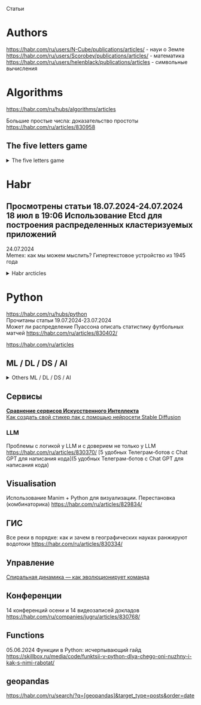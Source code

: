 Статьи                      

# Authors                         
https://habr.com/ru/users/N-Cube/publications/articles/ - науи о Земле            
https://habr.com/ru/users/Scorobey/publications/articles/ - математика                               
https://habr.com/ru/users/helenblack/publications/articles - символьные вычисления                   

# Algorithms                      
https://habr.com/ru/hubs/algorithms/articles


Большие простые числа: доказательство простоты https://habr.com/ru/articles/830958             

## The five letters game 
<details>
   <summary>The five letters game</summary>           

**https://github.com/search?q=5bukv+language%3APython&type=repositories&s=stars&o=desc&l=Python**

19.06.2024 г Python program for word guessing game                     
[Python] https://www.geeksforgeeks.org/python-program-for-word-guessing-game                      
                     
[C#] 02.06.2024 Механика и стратегия игры «5букв» - **русский словарь !**                                                     
https://habr.com/ru/articles/818883                                                    
https://github.com/apodavalov/5bukv                               

[Python] 04.04.2022 Python Project – How to Build a Wordle Clone using Python and Rich                                      
https://www.freecodecamp.org/news/how-to-build-a-wordle-clone-using-python-and-rich/                                  

[Python] 08.01.2024 Создаём игру "5 букв" на Python                             
https://www.youtube.com/watch?v=xbaX9QY6JcA
https://rutube.ru/video/465437ac6d4567c02150dace624bd118     

[JS]  02.2024 Игра "5 букв"                    
https://github.com/dalex-am/five                          

[Python] 22.11.2023 5-буквенные слова из букв слова КОМПЬЮТЕР                     
https://www.cyberforum.ru/python-beginners/thread3141286.html                           

[Python] 25.01.2022 Ещё одно решение игры Wordle на Python                            
https://habr.com/ru/articles/647783                                                  
</details>


# Habr                              

Проcмотрены статьи 18.07.2024-24.07.2024                                   
18 июл в 19:06 Использование Etcd для построения распределенных кластеризуемых приложений                        
-
24.07.2024                    
Memex: как мы можем мыслить? Гипертекстовое устройство из 1945 года                               

<details>
   <summary>Habr arcticles</summary>           

## Resume, Interview, Work 
Как создать резюме бесплатно и не лишиться своих денег? https://habr.com/ru/articles/829800/         
Универсальный шаблон приветственной страницы: упрощаем онбординг в команду https://habr.com/ru/companies/ozontech/articles/830842/            

</details>

# Python                 
https://habr.com/ru/hubs/python                                 
Прочитаны статьи 19.07.2024-23.07.2024                                  
Может ли распределение Пуассона описать статистику футбольных матчей https://habr.com/ru/articles/830402/                                                                                           


https://habr.com/ru/articles

## ML / DL / DS / AI

<details>
   <summary>Others ML / DL / DS / AI</summary>           
Выпускные проекты участников senior-буткемпа «кодИИм» (июль 2024 г.) https://habr.com/ru/hubs/python/articles/                    
Слияние словарей в PyTorch: зачем нужно и подводные камни https://habr.com/ru/companies/ruvds/articles/825950/               
          
SPARK для «малышей» https://habr.com/ru/companies/alfa/articles/808415/                
Руководство по Apache Spark не для начинающих: оптимизация https://habr.com/ru/companies/alfa/articles/829622/          
</details>

## Сервисы               
[**Сравнение сервисов Искусственного Интеллекта**](https://habr.com/ru/articles/830254)                         
[Как создать свой стикер пак с помощью нейросети Stable Diffusion](https://habr.com/ru/articles/830230/)                  


### LLM 
Проблемы с логикой у LLM и с доверием не только у LLM https://habr.com/ru/articles/830370/
[5 удобных Телеграм-ботов с Chat GPT для написания кода](5 удобных Телеграм-ботов с Chat GPT для написания кода)               

## Visualisation 
Использование Manim + Python для визуализации. Перестановка (комбинаторика) https://habr.com/ru/articles/829834/


## ГИС    
Все реки в порядке: как и зачем в географических науках ранжируют водотоки https://habr.com/ru/articles/830334/                

## Управление             
[Спиральная динамика — как эволюционирует команда](https://habr.com/ru/articles/828208)            

## Конференции 
14 конференций осени и 14 видеозаписей докладов https://habr.com/ru/companies/jugru/articles/830768/                 


## Functions                
05.06.2024 Функции в Python: исчерпывающий гайд      https://skillbox.ru/media/code/funktsii-v-python-dlya-chego-oni-nuzhny-i-kak-s-nimi-rabotat/                               


## geopandas                                    
https://habr.com/ru/search/?q=[geopandas]&target_type=posts&order=date                                                 


